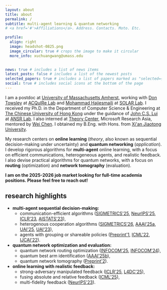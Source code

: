 ```yaml
---
layout: about
title: about
permalink: /
subtitle: multi-agent learning & quantum networking
# <a href='#'>Affiliations</a>. Address. Contacts. Moto. Etc.

profile:
  align: right
  image: headshot-0825.png
  image_circular: true # crops the image to make it circular
  more_info: xuchuangwang@umass.edu
    

news: true # includes a list of news items
latest_posts: false # includes a list of the newest posts
selected_papers: true # includes a list of papers marked as "selected={true}"
social: true # includes social icons at the bottom of the page
---
```


I am a postdoc at [University of Massachusetts Amherst](https://www.umass.edu/), working with [Don Towsley](https://www-net.cs.umass.edu/personnel/towsley.html) at [ACQuIRe Lab](https://acquire.cs.umass.edu/) and [Mohammad Hajiesmaili](https://groups.cs.umass.edu/hajiesmaili/) at [SOLAR Lab](https://solar.cs.umass.edu/).
I received my Ph.D. in the Department of Computer Science & Engineering at [The Chinese University of Hong Kong](https://www.cuhk.edu.hk/english/index.html) under the guidance of [John C.S. Lui](https://www.cse.cuhk.edu.hk/~cslui/) at [ANSR Lab](http://ansrlab.cse.cuhk.edu.hk/).
I also interned at [Theory Center](https://www.microsoft.com/en-us/research/group/msr-asia-theory-center/), Microsoft Research Asia, mentored by [Wei Chen](https://www.microsoft.com/en-us/research/people/weic/).
I obtained my B.Eng. with Hons. from [Xi'an Jiaotong University](https://en.xjtu.edu.cn/).

<!-- My current research focuses on **sequential decision-making under uncertainty**, aiming both to
deepen theoretical understanding of decision-making with **realistic feedback** and to enhance
practical performance in advanced application domains—especially **multi-agent** systems and
**quantum networks**.  -->

My research centers on **online learning** (*theory*, also known as sequential decision-making under uncertainty) and **quantum networking** (*application*). 
I develop rigorous algorithms for **multi-agent** online learning, with a focus on efficient communications, heterogeneous agents, and realistic feedback.
I also devise practical algorithms for quantum networks, with a focus on **routing** (optimization) and **network tomography** (evaluation).


<!-- **I am on the 2025-2026 job market looking for full-time academia positions. Please feel free to reach out!** -->

<span style="color: var(--global-theme-color); font-weight: bold;">I am on the 2025-2026 job market looking for full-time academia positions. Please feel free to reach out!</span>

## research highlights

- **multi-agent sequential decision-making:**
  - communication-efficient algorithms ([SIGMETRICS'25](https://dl.acm.org/doi/10.1145/3711696), [NeurIPS'25](https://xuchuangw.com), [ICLR'23](https://openreview.net/forum?id=QTXKTXJKIh), [AISTATS'23](https://proceedings.mlr.press/v206/chen23c)),
  - heterogenous cooperation algorithms ([SIGMETRICS'26](https://arxiv.org/abs/2502.08003), [AAAI'25a](https://ojs.aaai.org/index.php/AAAI/article/view/34143), [UAI'25](https://openreview.net/pdf?id=CaIlqE8AKU), [UAI'23](https://proceedings.mlr.press/v216/wang23a.html)),
  - agents with grouping or shareable policies ([Preprint'1](https://arxiv.org/abs/2507.15727), [ICML'22](https://proceedings.mlr.press/v162/wang22af), [IJCAI'22](https://www.ijcai.org/proceedings/2022/491)).
- **quantum network optimization and evaluation:**
  - quantum network routing optimization ([INFOCOM'25](https://www.arxiv.org/pdf/2506.12462), [INFOCOM'24](https://ieeexplore.ieee.org/document/10621263)),
  - quantum best arm identification ([AAAI'25b](https://ojs.aaai.org/index.php/AAAI/article/view/35432)),
  - quantum network tomography ([Preprint'2](https://arxiv.org/abs/2504.21549)).
- **online learning with realistic feedback:**
  - strong-adversary manipulated feedback ([ICLR'25](https://openreview.net/pdf?id=vOFx8HDcvF), [L4DC'25](https://arxiv.org/abs/2411.08167)),
  - fusing absolute and relative feedback ([ICML'25](https://arxiv.org/pdf/2504.15812)),
  - multi-fidelity feedback ([NeurIPS'23](https://proceedings.neurips.cc/paper_files/paper/2023/hash/64602b87c31db70a3ef060f6c5d5b01d-Abstract-Conference.html)).
